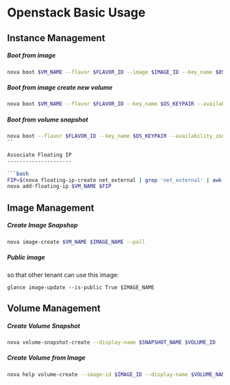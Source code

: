 Openstack Basic Usage
=====================


Instance Management
-------------------

##### Boot from image

```bash
nova boot $VM_NAME --flavor $FLAVOR_ID --image $IMAGE_ID --key_name $OS_KEYPAIR --availability_zone $ZONE --security-groups default --user-data $USERDATA
```

##### Boot from image create new volume

```bash
nova boot $VM_NAME --flavor $FLAVOR_ID --key_name $OS_KEYPAIR --availability_zone $ZONE --security-groups default --block-device source=image,id=$IMAGE_ID,dest=volume,size=$VOLUME_SIZE,shutdown=remove,bootindex=0 
```

##### Boot from volume snapshot

```bash
nova boot --flavor $FLAVOR_ID --key_name $OS_KEYPAIR --availability_zone $ZONE --security-groups default --block-device source=snapshot,id=$SNAP_ID,dest=volume,size=$VOLUME_SIZE,shutdown=remove,bootindex=0 $VM_NAME
``

Associate Floating IP
---------------------

```bash
FIP=$(nova floating-ip-create net_external | grep 'net_external' | awk '{print $2}')
nova add-floating-ip $VM_NAME $FIP
```


Image Management
----------------

##### Create Image Snapshop

```bash
nova image-create $VM_NAME $IMAGE_NAME --poll
```

##### Public image

so that other tenant can use this image:

```
glance image-update --is-public True $IMAGE_NAME
```


Volume Management
-----------------

##### Create Volume Snapshot

```bash
nova volume-snapshot-create --display-name $SNAPSHOT_NAME $VOLUME_ID
```

##### Create Volume from Image

```bash
nova help volume-create --image-id $IMAGE_ID --display-name $VOLUME_NAME --volume-type $VOLUME_TYPE $VOLUME_SIZE
```


